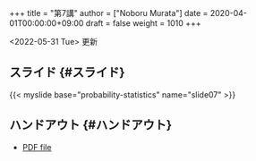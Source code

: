+++
title = "第7講"
author = ["Noboru Murata"]
date = 2020-04-01T00:00:00+09:00
draft = false
weight = 1010
+++

<span class="timestamp-wrapper"><span class="timestamp">&lt;2022-05-31 Tue&gt; </span></span> 更新


## スライド {#スライド}

{{< myslide base="probability-statistics" name="slide07" >}}


## ハンドアウト {#ハンドアウト}

-   [PDF file](https://noboru-murata.github.io/probability-statistics/pdfs/slide07.pdf)